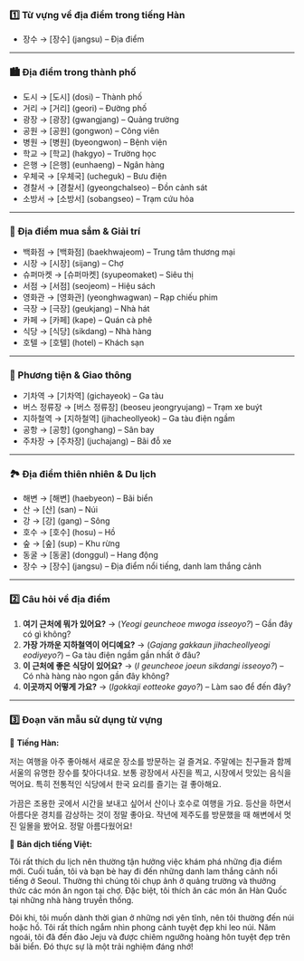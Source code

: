 ### 1️⃣ Từ vựng về địa điểm trong tiếng Hàn

- 장수 → [장수] (jangsu) – Địa điểm

---

### **🏙️ Địa điểm trong thành phố**

- 도시 → [도시] (dosi) – Thành phố
- 거리 → [거리] (geori) – Đường phố
- 광장 → [광장] (gwangjang) – Quảng trường
- 공원 → [공원] (gongwon) – Công viên
- 병원 → [병원] (byeongwon) – Bệnh viện
- 학교 → [학교] (hakgyo) – Trường học
- 은행 → [은행] (eunhaeng) – Ngân hàng
- 우체국 → [우체국] (ucheguk) – Bưu điện
- 경찰서 → [경찰서] (gyeongchalseo) – Đồn cảnh sát
- 소방서 → [소방서] (sobangseo) – Trạm cứu hỏa

---

### **🏢 Địa điểm mua sắm & Giải trí**

- 백화점 → [백화점] (baekhwajeom) – Trung tâm thương mại
- 시장 → [시장] (sijang) – Chợ
- 슈퍼마켓 → [슈퍼마켓] (syupeomaket) – Siêu thị
- 서점 → [서점] (seojeom) – Hiệu sách
- 영화관 → [영화관] (yeonghwagwan) – Rạp chiếu phim
- 극장 → [극장] (geukjang) – Nhà hát
- 카페 → [카페] (kape) – Quán cà phê
- 식당 → [식당] (sikdang) – Nhà hàng
- 호텔 → [호텔] (hotel) – Khách sạn

---

### **🚆 Phương tiện & Giao thông**

- 기차역 → [기차역] (gichayeok) – Ga tàu
- 버스 정류장 → [버스 정류장] (beoseu jeongryujang) – Trạm xe buýt
- 지하철역 → [지하철역] (jihacheollyeok) – Ga tàu điện ngầm
- 공항 → [공항] (gonghang) – Sân bay
- 주차장 → [주차장] (juchajang) – Bãi đỗ xe

---

### **🏞️ Địa điểm thiên nhiên & Du lịch**

- 해변 → [해변] (haebyeon) – Bãi biển
- 산 → [산] (san) – Núi
- 강 → [강] (gang) – Sông
- 호수 → [호수] (hosu) – Hồ
- 숲 → [숲] (sup) – Khu rừng
- 동굴 → [동굴] (donggul) – Hang động
- 장수 → [장수] (jangsu) – Địa điểm nổi tiếng, danh lam thắng cảnh

---

### 2️⃣ Câu hỏi về địa điểm

1. **여기 근처에 뭐가 있어요?** → (*Yeogi geuncheoe mwoga isseoyo?*) – Gần đây có gì không?
2. **가장 가까운 지하철역이 어디예요?** → (*Gajang gakkaun jihacheollyeogi eodiyeyo?*) – Ga tàu điện ngầm gần nhất ở đâu?
3. **이 근처에 좋은 식당이 있어요?** → (*I geuncheoe joeun sikdangi isseoyo?*) – Có nhà hàng nào ngon gần đây không?
4. **이곳까지 어떻게 가요?** → (*Igokkaji eotteoke gayo?*) – Làm sao để đến đây?

---

### 3️⃣ Đoạn văn mẫu sử dụng từ vựng

📌 **Tiếng Hàn:**

저는 여행을 아주 좋아해서 새로운 장소를 방문하는 걸 즐겨요. 주말에는 친구들과 함께 서울의 유명한 장수를 찾아다녀요. 보통 광장에서 사진을 찍고, 시장에서 맛있는 음식을 먹어요. 특히 전통적인 식당에서 한국 요리를 즐기는 걸 좋아해요.

가끔은 조용한 곳에서 시간을 보내고 싶어서 산이나 호수로 여행을 가요. 등산을 하면서 아름다운 경치를 감상하는 것이 정말 좋아요. 작년에 제주도를 방문했을 때 해변에서 멋진 일몰을 봤어요. 정말 아름다웠어요!

📌 **Bản dịch tiếng Việt:**

Tôi rất thích du lịch nên thường tận hưởng việc khám phá những địa điểm mới. Cuối tuần, tôi và bạn bè hay đi đến những danh lam thắng cảnh nổi tiếng ở Seoul. Thường thì chúng tôi chụp ảnh ở quảng trường và thưởng thức các món ăn ngon tại chợ. Đặc biệt, tôi thích ăn các món ăn Hàn Quốc tại những nhà hàng truyền thống.

Đôi khi, tôi muốn dành thời gian ở những nơi yên tĩnh, nên tôi thường đến núi hoặc hồ. Tôi rất thích ngắm nhìn phong cảnh tuyệt đẹp khi leo núi. Năm ngoái, tôi đã đến đảo Jeju và được chiêm ngưỡng hoàng hôn tuyệt đẹp trên bãi biển. Đó thực sự là một trải nghiệm đáng nhớ!

